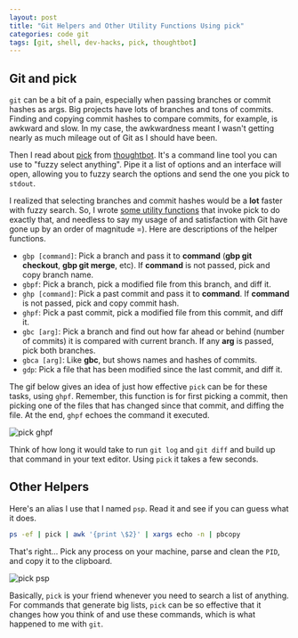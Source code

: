 ```yaml
---
layout: post
title: "Git Helpers and Other Utility Functions Using pick"
categories: code git
tags: [git, shell, dev-hacks, pick, thoughtbot]
---
```


## Git and pick

`git` can be a bit of a pain, especially when passing branches or commit hashes as args. Big projects have lots of branches and tons of commits. Finding and copying commit hashes to compare commits, for example, is awkward and slow. In my case, the awkwardness meant I wasn't getting nearly as much mileage out of Git as I should have been.

Then I read about [pick](https://github.com/thoughtbot/pick) from [thoughtbot](https://thoughtbot.com/). It's a command line tool you can use to "fuzzy select anything". Pipe it a list of options and an interface will open, allowing you to fuzzy search the options and send the one you pick to `stdout`.

I realized that selecting branches and commit hashes would be a __lot__ faster with fuzzy search. So, I wrote [some utility functions](https://github.com/kylebebak/dotfiles/blob/master/dotfiles/.helpers/pick.sh) that invoke pick to do exactly that, and needless to say my usage of and satisfaction with Git have gone up by an order of magnitude =). Here are descriptions of the helper functions.

- `gbp [command]`: Pick a branch and pass it to __command__ (__gbp git checkout__, __gbp git merge__, etc). If __command__ is not passed, pick and copy branch name.
- `gbpf`: Pick a branch, pick a modified file from this branch, and diff it.
- `ghp [command]`: Pick a past commit and pass it to __command__. If __command__ is not passed, pick and copy commit hash.
- `ghpf`: Pick a past commit, pick a modified file from this commit, and diff it.
- `gbc [arg]`: Pick a branch and find out how far ahead or behind (number of commits) it is compared with current branch. If any __arg__ is passed, pick both branches.
- `gbca [arg]`: Like __gbc__, but shows names and hashes of commits.
- `gdp`: Pick a file that has been modified since the last commit, and diff it.

The gif below gives an idea of just how effective `pick` can be for these tasks, using `ghpf`. Remember, this function is for first picking a commit, then picking one of the files that has changed since that commit, and diffing the file. At the end, `ghpf` echoes the command it executed.

![pick ghpf](https://raw.githubusercontent.com/kylebebak/kylebebak.github.io/master/_assets/img/pick_ghpf.gif)

Think of how long it would take to run `git log` and `git diff` and build up that command in your text editor. Using `pick` it takes a few seconds.


## Other Helpers

Here's an alias I use that I named `psp`. Read it and see if you can guess what it does.

~~~sh
ps -ef | pick | awk '{print \$2}' | xargs echo -n | pbcopy
~~~

That's right... Pick any process on your machine, parse and clean the `PID`, and copy it to the clipboard.

![pick psp](https://raw.githubusercontent.com/kylebebak/kylebebak.github.io/master/_assets/img/pick_psp.gif)

Basically, `pick` is your friend whenever you need to search a list of anything. For commands that generate big lists, `pick` can be so effective that it changes how you think of and use these commands, which is what happened to me with `git`.

